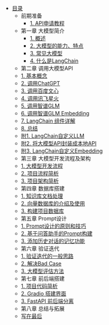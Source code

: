 * [目录](README.md)
    * 前期准备
        * [1. API申请教程](C0/1.API申请教程.md)
    * 第一章 大模型简介
        * [1. 概述](C1/1.%20什么是⼤模型.md)
        * [2. 大模型的能力、特点](C1/2.%20⼤模型的能⼒和特点.md)
        * [3. 常见大模型](C1/3.%20常⻅⼤模型.md)
        * [4. 什么是LangChain](C1/4.%20什么是%20LangChain.md)
    * 第二章 调用大模型API
    * [1. 基本概念](C2/1.%20基本概念.md)
    * [2. 调用ChatGPT](C2/2.%20调用ChatGPT.md)
    * [3. 调用百度文心](C2/3.%20调用百度文心.md)
    * [4. 调用讯飞星火](C2/4.%20调用讯飞星火.md)
    * [5. 调用智谱GLM](C2/5.%20调用智谱%20AI(ChatGLM).md)
    * [6. 调用智谱GLM Embedding](C2/6.%20调用智谱%20AI(ChatGLM)生成%20embedding.md)
    * [7. LangChain 组件详解](C2/7.%20langchain%20组件详解.md)
    * [8. 总结](C2/8.%20总结.md)
    * [附1. LangChain自定义LLM](C2/附1.LangChain自定义%20LLM.md)
    * [附2. 将大模型API封装成本地API](C2/附2.将大模型%20API%20封装成本地%20API.md)
    * [附3. LangChain自定义Embedding](C2/附3.LangChain%20自定义%20LLM%20embedding.md)
    * 第三章 大模型开发流程及架构
    * [1. 大模型开发流程](C3/1.%20大模型开发流程.md)
    * [2. 项目流程简析](C3/2.%20项目流程简析.md)
    * [3. 项目架构简析](C3/3.%20项目架构简析.md)
    * 第四章 数据库搭建
    * [1. 知识库文档处理](C4/1.%20知识库文档处理.md)
    * [2. 向量数据库的介绍及使用](C4/2.%20向量数据库的介绍及使用.md)
    * [3. 构建项目数据库](C4/3.%20构建项目数据库.md)
    * 第五章 Prompt设计
    * [1. Prompt设计的原则和技巧](C5/1.Prompt%20设计的原则和技巧.md)
    * [2. 基于问答助手的Prompt构建](C5/2.基于问答助⼿的%20Prompt%20构建.md)
    * [3. 添加历史对话的记忆功能](C5/3.添加历史对话的记忆功能.md)
    * 第六章 验证迭代
    * [1. 验证迭代的一般思路](C6/1.%20验证迭代的一般思路.md)
    * [2. 解决Bad Case](C6/2.%20解决Bad%20Case.md)
    * [3. 大模型评估方法](C6/3.%20大模型评估方法.md)
    * 第七章 前后端搭建
    * [1. 项目代码简析](C7/1.%20项目代码简析.md)
    * [2. Gradio 搭建界面](C7/2.%20Gradio%20的介绍与前端界面的搭建.md)
    * [3. FastAPI 前后端分离](C7/3.%20fast%20api%20进行前后端分离.md)
    * 第八章 总结与拓展
    * [写在最后](C8/1.%20总结与拓展.md)
